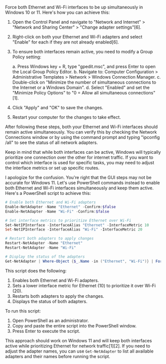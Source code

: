 Force both Ethernet and Wi-Fi interfaces to be up simultaneously in Windows 10 or 11. Here's how you can achieve this:

1. Open the Control Panel and navigate to "Network and Internet" > "Network and Sharing Center" > "Change adapter settings"[6].

2. Right-click on both your Ethernet and Wi-Fi adapters and select "Enable" for each if they are not already enabled[6].

3. To ensure both interfaces remain active, you need to modify a Group Policy setting:

   a. Press Windows key + R, type "gpedit.msc", and press Enter to open the Local Group Policy Editor.
   b. Navigate to: Computer Configuration > Administrative Templates > Network > Windows Connection Manager.
   c. Double-click on "Minimize the number of simultaneous connections to the Internet or a Windows Domain".
   d. Select "Enabled" and set the "Minimize Policy Options" to "0 = Allow all simultaneous connections"[1].

4. Click "Apply" and "OK" to save the changes.

5. Restart your computer for the changes to take effect.

After following these steps, both your Ethernet and Wi-Fi interfaces should remain active simultaneously. You can verify this by checking the Network Connections window or by using the command prompt and typing "ipconfig /all" to see the status of all network adapters.

Keep in mind that while both interfaces can be active, Windows will typically prioritize one connection over the other for internet traffic. If you want to control which interface is used for specific tasks, you may need to adjust the interface metrics or set up specific routes.


I apologize for the confusion. You're right that the GUI steps may not be accurate for Windows 11. Let's use PowerShell commands instead to enable both Ethernet and Wi-Fi interfaces simultaneously and keep them active. Here's a PowerShell script to achieve this:

```powershell
# Enable both Ethernet and Wi-Fi adapters
Enable-NetAdapter -Name "Ethernet" -Confirm:$false
Enable-NetAdapter -Name "Wi-Fi" -Confirm:$false

# Set interface metrics to prioritize Ethernet over Wi-Fi
Set-NetIPInterface -InterfaceAlias "Ethernet" -InterfaceMetric 10
Set-NetIPInterface -InterfaceAlias "Wi-Fi" -InterfaceMetric 20

# Restart both adapters to apply changes
Restart-NetAdapter -Name "Ethernet"
Restart-NetAdapter -Name "Wi-Fi"

# Display the status of the adapters
Get-NetAdapter | Where-Object {$_.Name -in ("Ethernet", "Wi-Fi")} | Format-Table Name, Status, LinkSpeed
```

This script does the following:

1. Enables both Ethernet and Wi-Fi adapters.
2. Sets a lower interface metric for Ethernet (10) to prioritize it over Wi-Fi (20).
3. Restarts both adapters to apply the changes.
4. Displays the status of both adapters.

To run this script:

1. Open PowerShell as an administrator.
2. Copy and paste the entire script into the PowerShell window.
3. Press Enter to execute the script.

This approach should work on Windows 11 and will keep both interfaces active while prioritizing Ethernet for network traffic[1][2]. If you need to adjust the adapter names, you can use `Get-NetAdapter` to list all available adapters and their names before running the script.

